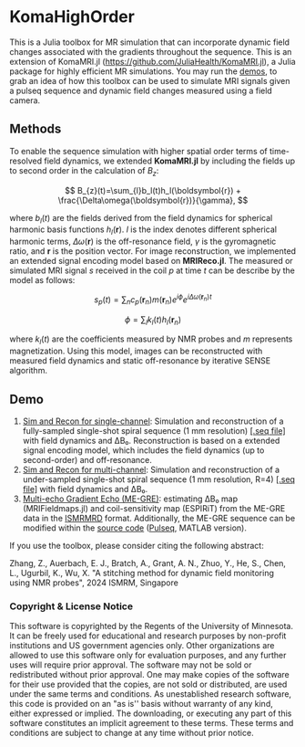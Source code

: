 # KomaHighOrder

This is a Julia toolbox for MR simulation that can incorporate dynamic field changes associated with the gradients throughout the sequence.
This is an extension of KomaMRI.jl (https://github.com/JuliaHealth/KomaMRI.jl), a Julia package for highly efficient MR simulations.
You may run the [demos](https://github.com/BennyZhang-Codes/KomaHighOrder/blob/master/demo), to grab an idea of how this toolbox can be used to simulate MRI signals given a pulseq sequence and dynamic field changes measured using a field camera.

## Methods
To enable the sequence simulation with higher spatial order terms of time-resolved field dynamics, we extended **KomaMRI.jl**  by including the fields up to second order in the calculation of $B_{z}$:

$$
B_{z}(t)=\sum_{l}b_l(t)h_l(\boldsymbol{r}) + \frac{\Delta\omega(\boldsymbol{r})}{\gamma},
$$

where $b_l(t)$ are the fields derived from the field dynamics for spherical harmonic basis functions $h_l(\boldsymbol{r})$. $l$ is the index denotes different spherical harmonic terms, $\Delta\omega(\boldsymbol{r})$ is the off-resonance field, $\gamma$ is the gyromagnetic ratio, and $\boldsymbol{r}$ is the position vector.
For image reconstruction, we implemented an extended signal encoding model based on **MRIReco.jl**. The measured or simulated MRI signal $s$ received in the coil $p$ at time $t$ can be describe by the model as follows:

$$
{s}_p(t)={\sum_n}{c}_p\left({\boldsymbol r}_n\right)m\left({\boldsymbol r}_n\right) {e}^{i \phi}{e}^{i\Delta \omega \left({\boldsymbol r}_n\right){t}}
$$

$$
\phi = {\sum_{l}}{k}_l\left({t} \right){h}_l\left({\boldsymbol r}_n\right)
$$

where $k_l(t)$ are the coefficients measured by NMR probes and $m$ represents magnetization. Using this model, images can be reconstructed with measured field dynamics and static off-resonance by iterative SENSE algorithm.

## Demo
 1. [Sim and Recon for single-channel](https://github.com/BennyZhang-Codes/KomaHighOrder/tree/master/demo/SingleChannel): Simulation and reconstruction of a fully-sampled single-shot spiral sequence (1 mm resolution) [[.seq file]](https://github.com/BennyZhang-Codes/KomaHighOrder/blob/master/demo/SingleChannel/1mm_R1.seq) with field dynamics and ΔB₀. Reconstruction is based on a extended signal encoding model, which includes the field dynamics (up to second-order) and off-resonance.
 2. [Sim and Recon for multi-channel](https://github.com/BennyZhang-Codes/KomaHighOrder/tree/master/demo/MultiChannel): Simulation and reconstruction of a under-sampled single-shot spiral sequence (1 mm resolution, R=4) [[.seq file]](https://github.com/BennyZhang-Codes/KomaHighOrder/blob/master/demo/MultiChannel/xw_sp2d_7T-1mm-200-r4-noSync-fa90.seq) with field dynamics and ΔB₀.
 4. [Multi-echo Gradient Echo (ME-GRE)](https://github.com/BennyZhang-Codes/KomaHighOrder/blob/master/demo/Muti-echo_GRE): estimating ΔB₀ map (MRIFieldmaps.jl) and coil-sensitivity map (ESPIRiT) from the ME-GRE data in the [ISMRMRD](https://github.com/ismrmrd/ismrmrd) format. Additionally, the ME-GRE sequence can be modified within the [source code](https://github.com/BennyZhang-Codes/KomaHighOrder/blob/master/demo/Muti-echo_GRE/pulseq) ([Pulseq](https://github.com/pulseq/pulseq), MATLAB version).



If you use the toolbox, please consider citing the following abstract:

Zhang, Z., Auerbach, E. J., Bratch, A., Grant, A. N., Zhuo, Y., He, S., Chen, L., Ugurbil, K., Wu, X. "A stitching method for dynamic field monitoring using NMR probes", 2024 ISMRM, Singapore

### Copyright & License Notice

This software is copyrighted by the Regents of the University of Minnesota. It can be freely used for educational and research purposes by non-profit institutions and US government agencies only.
Other organizations are allowed to use this software only for evaluation purposes, and any further uses will require prior approval. The software may not be sold or redistributed without prior approval.
One may make copies of the software for their use provided that the copies, are not sold or distributed, are used under the same terms and conditions.
As unestablished research software, this code is provided on an "as is'' basis without warranty of any kind, either expressed or implied.
The downloading, or executing any part of this software constitutes an implicit agreement to these terms. These terms and conditions are subject to change at any time without prior notice.
